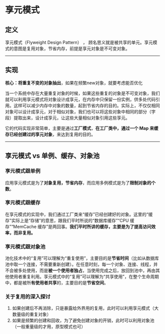 # 享元模式

## 定义

享元模式（Flyweight Design Pattern） ， 顾名思义就是被共享的单元。享元模式的意图是复用对象，节省内存，前提是享元对象是不可变对象。 

------



## 实现

**核心：将重复不变的对象抽出**，如果在频繁new对象，就要考虑能否优化

当一个系统中存在大量重复对象的时候，如果这些重复的对象是不可变对象，我们就可以利用享元模式将对象设计成享元，在内存中只保留一份实例，供多处代码引用。这样可以减少内存中对象的数量，起到节省内存的目的。实际上，不仅仅相同对象可以设计成享元，对于相似对象，我们也可以将这些对象中相同的部分（字段）提取出来，设计成享元，让这些大量相似对象引用这些享元。 

 它的代码实现非常简单，主要是通过**工厂模式**，**在工厂类中，通过一个 Map 来缓存已经创建过的享元对象**，来达到复用的目的。 

------

##  享元模式 vs 单例、缓存、对象池 

###  享元模式跟单例

 应用享元模式是为了**对象复用，节省内存**，而应用多例模式是为了**限制对象的个数**。 

###  享元模式跟缓存

 在享元模式的实现中，我们通过工厂类来“缓存”已经创建好的对象。这里的“缓存”实际上是“存储”的意思，跟我们平时所说的“数据库缓存”“CPU 缓存”“MemCache 缓存”是两回事。**我们平时所讲的缓存，主要是为了提高访问效率，而非复用。** 

###  享元模式跟对象池 

 池化技术中的“复用”可以理解为“重复使用”，主要目的是**节省时间**（比如从数据库池中取一个连接，不需要重新创建）。在任意时刻，每一个对象、连接、线程，并不会被多处使用，而是**被一个使用者独占**，当使用完成之后，放回到池中，再由其他使用者重复利用。享元模式中的“复用”可以理解为“共享使用”，在整个生命周期中，都是被所**有使用者共享**的，主要目的是**节省空间**。 

### 关于复用的深入探讨

1. 如果创建后不再消除，只是暴露给外界用的复用，此时可以利用享元模式（大数量级的重复对象）
2. 如果是频繁的创建和回收，为了避免创建对象的开销，此时可以利用对象池（一般重量级的才用，原型模式也可）